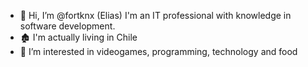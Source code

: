 - 👋 Hi, I’m @fortknx (Elias)  I'm an IT professional with knowledge in software development.
- 🏚️ I'm actually living in Chile
- 🌱 I’m interested in videogames, programming, technology and food
